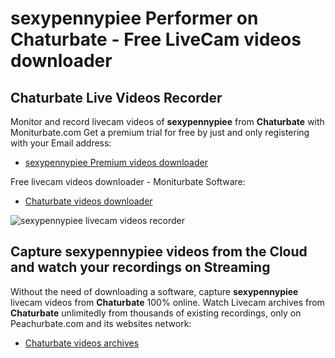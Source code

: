 # sexypennypiee Performer on Chaturbate - Free LiveCam videos downloader

## Chaturbate Live Videos Recorder

Monitor and record livecam videos of **sexypennypiee** from **Chaturbate** with Moniturbate.com
Get a premium trial for free by just and only registering with your Email address:
* [sexypennypiee Premium videos downloader](https://moniturbate.com/request-demo-licence-key.html)

Free livecam videos downloader - Moniturbate Software:
* [Chaturbate videos downloader](https://moniturbate.com/moniturbate-download-software.html)

![sexypennypiee livecam videos recorder](https://peachurnet.com/templates/moniturbate-software.png)


## Capture sexypennypiee videos from the Cloud and watch your recordings on Streaming

Without the need of downloading a software, capture **sexypennypiee** livecam videos from **Chaturbate** 100% online.
Watch Livecam archives from **Chaturbate** unlimitedly from thousands of existing recordings, only on Peachurbate.com and its websites network:
* [Chaturbate videos archives](https://peachurnet.com/)